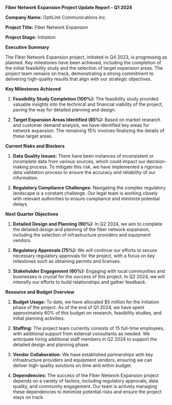  **Fiber Network Expansion Project Update Report - Q1 2024**

**Company Name:** OptiLink Communications Inc.

**Project Title:** Fiber Network Expansion

**Project Stage:** Initiation

**Executive Summary**

The Fiber Network Expansion project, initiated in Q4 2023, is progressing as planned. Key milestones have been achieved, including the completion of the initial feasibility study and the selection of target expansion areas. The project team remains on track, demonstrating a strong commitment to delivering high-quality results that align with our strategic objectives.

**Key Milestones Achieved**

1. **Feasibility Study Completion (100%):** The feasibility study provided valuable insights into the technical and financial viability of the project, paving the way for detailed planning and design.

2. **Target Expansion Areas Identified (85%):** Based on market research and customer demand analysis, we have identified key areas for network expansion. The remaining 15% involves finalizing the details of these target areas.

**Current Risks and Blockers**

1. **Data Quality Issues:** There have been instances of inconsistent or incomplete data from various sources, which could impact our decision-making process. To mitigate this risk, we have implemented a rigorous data validation process to ensure the accuracy and reliability of our information.

2. **Regulatory Compliance Challenges:** Navigating the complex regulatory landscape is a constant challenge. Our legal team is working closely with relevant authorities to ensure compliance and minimize potential delays.

**Next Quarter Objectives**

1. **Detailed Design and Planning (90%):** In Q2 2024, we aim to complete the detailed design and planning of the fiber network expansion, including the selection of infrastructure providers and equipment vendors.

2. **Regulatory Approvals (75%):** We will continue our efforts to secure necessary regulatory approvals for the project, with a focus on key milestones such as obtaining permits and licenses.

3. **Stakeholder Engagement (60%):** Engaging with local communities and businesses is crucial for the success of this project. In Q2 2024, we will intensify our efforts to build relationships and gather feedback.

**Resource and Budget Overview**

1. **Budget Usage:** To date, we have allocated $5 million for the initiation phase of the project. As of the end of Q1 2024, we have spent approximately 60% of this budget on research, feasibility studies, and initial planning activities.

2. **Staffing:** The project team currently consists of 15 full-time employees, with additional support from external consultants as needed. We anticipate hiring additional staff members in Q2 2024 to support the detailed design and planning phase.

3. **Vendor Collaboration:** We have established partnerships with key infrastructure providers and equipment vendors, ensuring we can deliver high-quality solutions on time and within budget.

4. **Dependencies:** The success of the Fiber Network Expansion project depends on a variety of factors, including regulatory approvals, data quality, and community engagement. Our team is actively managing these dependencies to minimize potential risks and ensure the project stays on track.